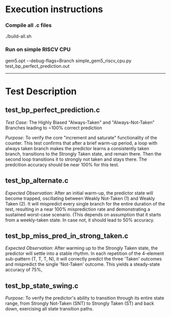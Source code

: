 # Execution instructions

### Compile all .c files
./build-all.sh

### Run on simple RISCV CPU
gem5.opt --debug-flags=Branch simple_gem5_riscv_cpu.py test_bp_perfect_prediction.out

------------
# Test Description

## test_bp_perfect_prediction.c
*Test Case:* The Highly Biased "Always-Taken" and "Always-Not-Taken" Branches leading to ~100% correct prediction

*Purpose:* To verify the core "increment and saturate" functionality of the counter. This test confirms that after a brief warm-up period, a loop with always taken branch makes the predictor learns a consistently taken branch, transitions to the Strongly Taken state, and remain there. Then the second loop transitions it to strongly not taken and stays there. The predcition accuracy should be near 100% for this test.


## test_bp_alternate.c
*Expected Observation:* After an initial warm-up, the predictor state will become trapped, oscillating between Weakly Not-Taken (1) and Weakly Taken (2). It will mispredict every single branch for the entire duration of the test, resulting in a near 100% misprediction rate and demonstrating a sustained worst-case scenario. (This depends on assumption that it starts from a weekly-taken state. In case not, it should lead to 50% accuracy.

## test_bp_miss_pred_in_strong_taken.c
*Expected Observation:* After warming up to the Strongly Taken state, the predictor will settle into a stable rhythm. In each repetition of the 4-element sub-pattern (T, T, T, N), it will correctly predict the three 'Taken' outcomes and mispredict the single 'Not-Taken' outcome. This yields a steady-state accuracy of 75%,

## test_bp_state_swing.c
*Purpose:* To verify the predictor's ability to transition through its entire state range, from Strongly Not-Taken (SNT) to Strongly Taken (ST) and back down, exercising all state transition paths.





